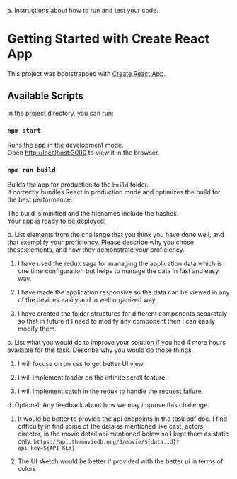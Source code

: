a. Instructions about how to run and test your code.

# Getting Started with Create React App

This project was bootstrapped with [Create React App](https://github.com/facebook/create-react-app).

## Available Scripts

In the project directory, you can run:

### `npm start`

Runs the app in the development mode.\
Open [http://localhost:3000](http://localhost:3000) to view it in the browser.

### `npm run build`

Builds the app for production to the `build` folder.\
It correctly bundles React in production mode and optimizes the build for the best performance.

The build is minified and the filenames include the hashes.\
Your app is ready to be deployed!

b. List elements from the challenge that you think you have done well, and
that exemplify your proficiency. Please describe why you chose those:elements, and how they demonstrate your proficiency.

1. I have used the redux saga for managing the application data which is one time configuration but helps to manage the data in fast and easy way.

2. I have made the application responsive so the data can be viewed in any of the devices easily and in well organized way.

3. I have created the folder structures for different components separataly so that in future if I need to modify any component then I can easily modify them.

c. List what you would do to improve your solution if you had 4 more hours
available for this task. Describe why you would do those things.

1. I will focuse on on css to get better UI view.

2. I will implement loader on the infinite scroll feature.

3. I will implement catch in the redux to handle the request failure.

d. Optional: Any feedback about how we may improve this challenge.

1. It would be better to provide the api endpoints in the task pdf doc. I find difficulty in find some of the data as mentioned like cast, actors, director, in the movie detail api mentioned below so I kept them as static only.
   `https://api.themoviedb.org/3/movie/${data.id}?api_key=${API_KEY}`

2. The UI sketch would be better if provided with the better ui in terms of colors
